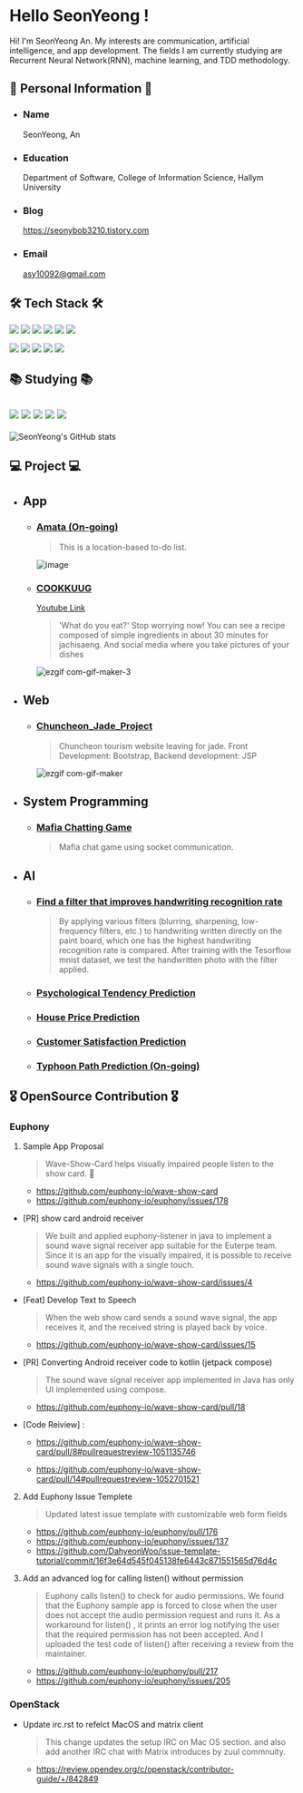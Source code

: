 # Hello SeonYeong !

Hi! I'm SeonYeong An. My interests are communication, artificial intelligence, and app development. The fields I am currently studying are Recurrent Neural Network(RNN), machine learning, and TDD methodology.


## 💫 Personal Information 💫
- ### Name

  SeonYeong, An  
- ### Education


  Department of Software, College of Information Science, Hallym University
- ### Blog 


  https://seonybob3210.tistory.com 
- ### Email


  asy10092@gmail.com 
## 🛠 Tech Stack 🛠 

<img src="https://img.shields.io/badge/HTML5-E34F26?style=flat-square&logo=HTML5&logoColor=white"/> <img src="https://img.shields.io/badge/CSS3-1572B6?style=flat-square&logo=CSS3&logoColor=white"/> <img src="https://img.shields.io/badge/Python-3776AB?style=flat-square&logo=Python&logoColor=white"/> <img src="https://img.shields.io/badge/C-A8B9CC?style=flat-square&logo=C&logoColor=white"/> <img src="https://img.shields.io/badge/Linux-FCC624?style=flat-square&logo=Linux&logoColor=white"/> <img src="https://img.shields.io/badge/Java-065A8F?style=flat-square&logo=Java&logoColor=white"/>  

<img src="https://img.shields.io/badge/Android-3DDC84?style=flat-square&logo=Android&logoColor=white"/> <img src="https://img.shields.io/badge/Processing-006699?style=flat-square&logo=Processing Foundation&logoColor=white"/> 
<img src="https://img.shields.io/badge/Figma-F24E1E?style=flat-square&logo=Figma&logoColor=white"/> <img src="https://img.shields.io/badge/Arduino-00979D?style=flat-square&logo=Arduino&logoColor=white"/> 
<img src="https://img.shields.io/badge/Jupyter-F37626?style=flat-square&logo=Jupyter&logoColor=white"/>

## 📚 Studying 📚

<img src="https://img.shields.io/badge/Kotlin-7F52FF?style=flat-square&logo=Kotlin&logoColor=white"/> <img src="https://img.shields.io/badge/Jetpack Compose-4285F4?style=flat-square&logo=Jetpack Compose&logoColor=white"/> <img src="https://img.shields.io/badge/Flutter-02569B?style=flat-square&logo=Flutter&logoColor=white"/>  <img src="https://img.shields.io/badge/PyTorch-EE4C2C?style=flat-square&logo=PyTorch&logoColor=white"/> <img src="https://img.shields.io/badge/OpenStack-ED1944?style=flat-square&logo=OpenStack&logoColor=white"/> 
---


![SeonYeong's GitHub stats](https://github-readme-stats.vercel.app/api?username=sunyeongan&show_icons=true&theme=radical)

## 💻 Project 💻
- ## App
  - ### [Amata (On-going)](https://github.com/sunyeongan/Amata)
    > This is a location-based to-do list.
    > 
    ![image](https://user-images.githubusercontent.com/44018024/179661499-c16cc5c5-54e4-497b-ba34-617d16d49b96.png)
  - ### [COOKKUUG](https://github.com/2022-SwUnivHackaton-COOKKUG/cookkug)
    [Youtube Link](https://www.youtube.com/watch?v=a9uKvke8tb0)
    > 'What do you eat?' Stop worrying now! You can see a recipe composed of simple ingredients in about 30 minutes for jachisaeng. And social media where  you take pictures of your dishes
    
    ![ezgif com-gif-maker-3](https://user-images.githubusercontent.com/44018024/197399796-289a938f-6502-4151-a8d1-f2c551031ca9.gif)
 - ## Web
   - ### [Chuncheon_Jade_Project](https://github.com/sunyeongan/Chuncheon_Jade_Project)
      > Chuncheon tourism website leaving for jade. Front Development: Bootstrap, Backend development: JSP
      
      ![ezgif com-gif-maker](https://user-images.githubusercontent.com/44018024/170643641-46bd082c-2aac-4114-81b5-c77869c8f682.gif)
 - ## System Programming 
    - ### [Mafia Chatting Game](https://github.com/sunyeongan/Univ_lecture/tree/master/SystemProg_2021/Project)
      > Mafia chat game using socket communication.
 - ## AI  
    - ### [Find a filter that improves handwriting recognition rate](https://github.com/sunyeongan/Mnist_Convolution_filter_recognition)
      > By applying various filters (blurring, sharpening, low-frequency filters, etc.) to handwriting written directly on the paint board, which one has the       highest handwriting recognition rate is compared. After training with the Tesorflow mnist dataset, we test the handwritten photo with the filter applied.
    - ### [Psychological Tendency Prediction](https://github.com/sunyeongan/ML/tree/master/dacon/psy_tendency)
    - ### [House Price Prediction](https://github.com/sunyeongan/ML/tree/master/DT/HousePricePrediction)
    - ### [Customer Satisfaction Prediction](https://github.com/sunyeongan/ML/tree/master/DT/Customer_Satisfaction)
    - ### [Typhoon Path Prediction (On-going)](https://github.com/sunyeongan/2022_SwCapstoneDesign_GNN)

## 🎖 OpenSource Contribution 🎖

### Euphony 
1) Sample App Proposal 


    > Wave-Show-Card helps visually impaired people listen to the show card. 🛒


    - https://github.com/euphony-io/wave-show-card
    - https://github.com/euphony-io/euphony/issues/178
- [PR] show card android receiver 

  > We built and applied euphony-listener in java to implement a sound wave signal receiver app suitable for the Euterpe team. Since it is an app for the visually impaired, it is possible to receive sound wave signals with a single touch.
  - https://github.com/euphony-io/wave-show-card/issues/4
- [Feat] Develop Text to Speech 
  > When the web show card sends a sound wave signal, the app receives it, and the received string is played back by voice.


  - https://github.com/euphony-io/wave-show-card/issues/15 
- [PR] Converting Android receiver code to kotlin (jetpack compose)

  > The sound wave signal receiver app implemented in Java has only UI implemented using compose.
  - https://github.com/euphony-io/wave-show-card/pull/18
- [Code Reiview] :

  
  - https://github.com/euphony-io/wave-show-card/pull/8#pullrequestreview-1051135746
  
  
  - https://github.com/euphony-io/wave-show-card/pull/14#pullrequestreview-1052701521
2) Add Euphony Issue Templete
    > Updated latest issue template with customizable web form fields

    - https://github.com/euphony-io/euphony/pull/176
    - https://github.com/euphony-io/euphony/issues/137
    - https://github.com/DahyeonWoo/issue-template-tutorial/commit/16f3e64d545f045138fe6443c871551565d76d4c
3) Add an advanced log for calling listen() without permission

    > Euphony calls listen() to check for audio permissions. We found that the Euphony sample app is forced to close when the user does not accept the audio        permission request and runs it. As a workaround for listen() , it prints an error log notifying the user that the required permission has not been accepted. And I uploaded the test code of listen() after receiving a review from the maintainer.
    - https://github.com/euphony-io/euphony/pull/217
    - https://github.com/euphony-io/euphony/issues/205
### OpenStack
- Update irc.rst to refelct MacOS and matrix client


  > This change updates the setup IRC on Mac OS section.
and also add another IRC chat with Matrix introduces
by zuul commnuity.
  - https://review.opendev.org/c/openstack/contributor-guide/+/842849

